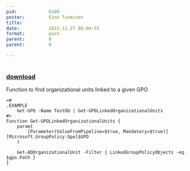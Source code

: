 ```yaml
---
pid:            6109
poster:         Eino Tuominen
title:          
date:           2015-11-27 08:04:55
format:         posh
parent:         0
parent:         0

---
```


# 

### [download](6109.ps1)

Function to find organizational units linked to a given GPO

```posh
<#
.EXAMPLE  
    Get-GPO -Name TestOU | Get-GPOLinkedOrganizationalUnits
#>
Function Get-GPOLinkedOrganizationalUnits {
    param(
        [Parameter(ValueFromPipeline=$true, Mandatory=$true)][Microsoft.GroupPolicy.Gpo]$GPO
    )

    Get-ADOrganizationalUnit -Filter { LinkedGroupPolicyObjects -eq $gpo.Path }
}
```
